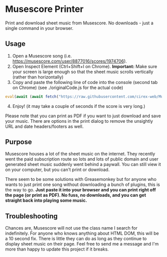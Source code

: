 # Musescore Printer

Print and download sheet music from Musescore. No downloads - just a single command in your browser.

## Usage

1. Open a Musescore song (i.e. https://musescore.com/user/8877016/scores/1974706).
2. Open Inspect Element (Ctrl+Shift+I on Chrome). **Important:** Make sure your screen is large enough so that the sheet music scrolls vertically (rather than horizontally)
3. Copy and paste the following line of code into the console (second tab on Chrome) (see ./originalCode.js for the actual code)

```js
eval(await (await fetch("https://raw.githubusercontent.com/cirex-web/MuseScore-Printer/master/originalCode.js")).text())
```

4. Enjoy! (it may take a couple of seconds if the score is very long.)

Please note that you can print as PDF if you want to just download and save your music. There are options in the print dialog to remove the unsightly URL and date headers/footers as well.

## Purpose

Musescore houses a lot of the sheet music on the internet. They recently went the paid subscription route so lots and lots of public domain and user generated sheet music suddenly went behind a paywall. You can still view it on your computer, but you can't print or download.

There seem to be some solutions with Greasemonkey but for anyone who wants to just print one song without downloading a bunch of plugins, this is the way to go. **Just paste it into your browser and you can print right off the page (or print as PDF). No fuss, no downloads, and you can get straight back into playing some music.**

## Troubleshooting

Chances are, Musescore will not use the class name I search for indefinitely. For anyone who knows anything about HTML DOM, this will be a 10 second fix. There is little they can do as long as they continue to display sheet music on their page. Feel free to send me a message and I'm more than happy to update this project if it breaks.
